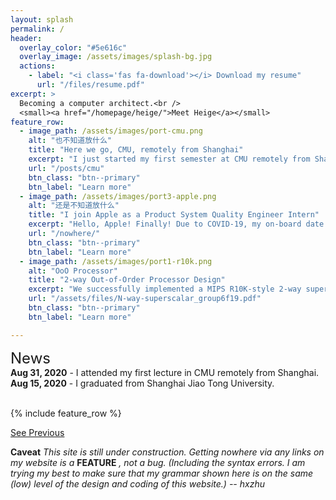 ```yaml
---
layout: splash
permalink: /
header:
  overlay_color: "#5e616c"
  overlay_image: /assets/images/splash-bg.jpg
  actions:
    - label: "<i class='fas fa-download'></i> Download my resume"
      url: "/files/resume.pdf"
excerpt: >
  Becoming a computer architect.<br />
  <small><a href="/homepage/heige/">Meet Heige</a></small>
feature_row:
  - image_path: /assets/images/port-cmu.png
    alt: "也不知道放什么"
    title: "Here we go, CMU, remotely from Shanghai"
    excerpt: "I just started my first semester at CMU remotely from Shanghai. It's quite a challange to do everything remotely. But check out my experience and thoughts."
    url: "/posts/cmu"
    btn_class: "btn--primary"
    btn_label: "Learn more" 
  - image_path: /assets/images/port3-apple.png
    alt: "还是不知道放什么"
    title: "I join Apple as a Product System Quality Engineer Intern"
    excerpt: "Hello, Apple! Finally! Due to COVID-19, my on-board date was delayed for one month. But I got a chance to work on a product that will be delivered to our users."
    url: "/nowhere/"
    btn_class: "btn--primary"
    btn_label: "Learn more"    
  - image_path: /assets/images/port1-r10k.png
    alt: "OoO Processor"
    title: "2-way Out-of-Order Processor Design"
    excerpt: "We successfully implemented a MIPS R10K-style 2-way superscalar out-of-order processor with a ​clock period of 10.5 ns and an average ​CPI of 1.76​"
    url: "/assets/files/N-way-superscalar_group6f19.pdf"
    btn_class: "btn--primary"
    btn_label: "Learn more" 

---
```

<font size=5>News</font><br>
**Aug 31, 2020** - I attended my first lecture in CMU remotely from Shanghai.<br>
**Aug 15, 2020** - I graduated from Shanghai Jiao Tong University.<br>
<br/>

{% include feature_row %}

[See Previous](/homepage/home_archive)

**Caveat**
*This site is still under construction. Getting nowhere via any links on my website is a* **FEATURE**  *, not a bug. (Including the syntax errors. I am trying my best to make sure that my grammar shown here is on the same (low) level of the design and coding of this website.)* 
*-- hxzhu*